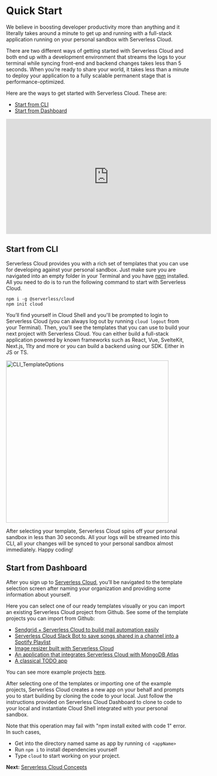 <!--
title: Get Started
menuText: Get Started
firstChildMenuText: Quick Start
description: Here's the guide to get started with Serveless Cloud in seconds
menuOrder: 2
has_children: true
has_toc: false
-->

# Quick Start

We believe in boosting developer productivity more than anything and it literally takes around a minute to get up and running with a full-stack application running on your personal sandbox with Serverless Cloud. 

There are two different ways of getting started with Serverless Cloud and both end up with a development environment that streams the logs to your terminal while syncing front-end and backend changes takes less than 5 seconds. When you’re ready to share your world, it takes less than a minute to deploy your application to a fully scalable permanent stage that is performance-optimized. 

Here are the ways to get started with Serverless Cloud. These are: 

- [Start from CLI](#start-from-cli)
- [Start from Dashboard](#start-from-dashboard) 


<div class="video"><iframe width="560" height="315" src="https://www.youtube.com/embed/0lGNFFQt5No" title="YouTube video player" frameborder="0" allow="accelerometer; autoplay; clipboard-write; encrypted-media; gyroscope; picture-in-picture" allowfullscreen></iframe></div>

## Start from CLI

Serverless Cloud provides you with a rich set of templates that you can use for developing against your personal sandbox. Just make sure you are navigated into an empty folder in your Terminal and you have [npm](https://docs.npmjs.com/downloading-and-installing-node-js-and-npm​​) installed. All you need to do is to run the following command to start with Serverless Cloud. 

```
npm i -g @serverless/cloud
npm init cloud
```

You’ll find yourself in Cloud Shell and you'll be prompted to login to Serverless Cloud (you can always log out by running `cloud logout` from your Terminal). Then, you’ll see the templates that you can use to build your next project with Serverless Cloud. You can either build a full-stack application powered by known frameworks such as React, Vue, SvelteKit, Next.js, 11ty and more or you can build a backend using our SDK. Either in JS or TS.  

<img width="444" alt="CLI_TemplateOptions" src="https://user-images.githubusercontent.com/85096820/159345543-32bc2922-ce45-40b7-a3b9-a895ad92c696.png">

After selecting your template, Serverless Cloud spins off your personal sandbox in less than 30 seconds. All your logs will be streamed into this CLI, all your changes will be synced to your personal sandbox almost immediately. Happy coding! 

## Start from Dashboard

After you sign up to [Serverless Cloud](https://cloud.serverless.com), you’ll be navigated to the template selection screen after naming your organization and providing some information about yourself. 

Here you can select one of our ready templates visually or you can import an existing Serverless Cloud project from Github. See some of the template projects you can import from Github: 

- [Sendgrid + Serverless Cloud to build mail automation easily](https://cloud.serverless.com/start/clone?repoUrl=https%3A%2F%2Fgithub.com%2Fserverless%2Fcloud%2Ftree%2Fmain%2Fexamples%2Fsendgrid)
- [Serverless Cloud Slack Bot to save songs shared in a channel into a Spotify Playlist](https://cloud.serverless.com/start/clone?repoUrl=https%3A%2F%2Fgithub.com%2Fserverless%2Fcloud%2Ftree%2Fmain%2Fexamples%2Fslack-playlister)
- [Image resizer built with Serverless Cloud](https://cloud.serverless.com/start/clone?repoUrl=https%3A%2F%2Fgithub.com%2Fserverless%2Fcloud%2Ftree%2Fmain%2Fexamples%2Fimage-resizer)
- [An application that integrates Serverless Cloud with MongoDB Atlas](https://cloud.serverless.com/start/clone?repoUrl=https%3A%2F%2Fgithub.com%2Fserverless%2Fcloud%2Ftree%2Fmain%2Fexamples%2Fmongodb)
- [A classical TODO app](https://cloud.serverless.com/start/clone?repoUrl=https%3A%2F%2Fgithub.com%2Fserverless%2Fcloud%2Ftree%2Fmain%2Fexamples%2Ftodo)

You can see more example projects [here](https://github.com/serverless/cloud/tree/main/examples). 

After selecting one of the templates or importing one of the example projects, Serverless Cloud creates a new app on your behalf and prompts you to start building by cloning the code to your local. Just follow the instructions provided on Serverless Cloud Dashboard to clone to code to your local and instantiate Cloud Shell integrated with your personal sandbox. 

Note that this operation may fail with "npm install exited with code 1" error. In such cases, 

- Get into the directory named same as app by running `cd <appName>` 
- Run `npm i` to install dependencies yourself
- Type `cloud` to start working on your project. 


**Next:** [Serverless Cloud Concepts](/cloud/docs/get-started/concepts)
